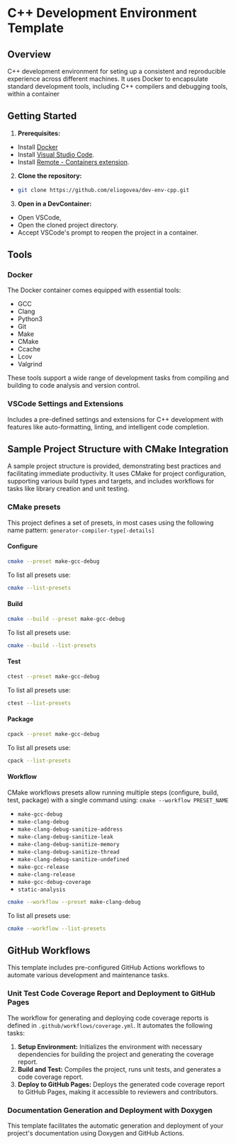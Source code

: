 # C++ Development Environment Template

## Overview

C++ development environment for seting up a consistent and reproducible experience across different machines. It uses Docker to encapsulate standard development tools, including C++ compilers and debugging tools, within a container

## Getting Started

1. **Prerequisites:**

- Install [Docker](https://docs.docker.com/get-docker/)
- Install [Visual Studio Code](https://code.visualstudio.com/).
- Install [Remote - Containers extension](https://marketplace.visualstudio.com/items?itemName=ms-vscode-remote.remote-containers).

2. **Clone the repository:**

- ```bash
  git clone https://github.com/eliogovea/dev-env-cpp.git
  ```

3. **Open in a DevContainer:**

- Open VSCode,
- Open the cloned project directory.
- Accept VSCode's prompt to reopen the project in a container.

## Tools

### Docker

The Docker container comes equipped with essential tools:

- GCC
- Clang
- Python3
- Git
- Make
- CMake
- Ccache
- Lcov
- Valgrind

These tools support a wide range of development tasks from compiling and building to code analysis and version control.

### VSCode Settings and Extensions

Includes a pre-defined settings and extensions for C++ development with features like auto-formatting, linting, and intelligent code completion.

## Sample Project Structure with CMake Integration

A sample project structure is provided, demonstrating best practices and facilitating immediate productivity. It uses CMake for project configuration, supporting various build types and targets, and includes workflows for tasks like library creation and unit testing.

### CMake presets

This project defines a set of presets, in most cases using the following name pattern: `generator-compiler-type[-details]`

#### Configure

```bash
cmake --preset make-gcc-debug
```

To list all presets use:

```bash
cmake --list-presets
```

#### Build

```bash
cmake --build --preset make-gcc-debug
```

To list all presets use:

```bash
cmake --build --list-presets
```

#### Test

```bash
ctest --preset make-gcc-debug
```

To list all presets use:

```bash
ctest --list-presets
```

#### Package

```bash
cpack --preset make-gcc-debug
```

To list all presets use:

```bash
cpack --list-presets
```

#### Workflow

CMake workflows presets allow running multiple steps (configure, build, test, package) with a single command using: `cmake --workflow PRESET_NAME`

- `make-gcc-debug`
- `make-clang-debug`
- `make-clang-debug-sanitize-address`
- `make-clang-debug-sanitize-leak`
- `make-clang-debug-sanitize-memory`
- `make-clang-debug-sanitize-thread`
- `make-clang-debug-sanitize-undefined`
- `make-gcc-release`
- `make-clang-release`
- `make-gcc-debug-coverage`
- `static-analysis`

```bash
cmake --workflow --preset make-clang-debug
```

To list all presets use:

```bash
cmake --workflow --list-presets
```

## GitHub Workflows

This template includes pre-configured GitHub Actions workflows to automate various development and maintenance tasks.

### Unit Test Code Coverage Report and Deployment to GitHub Pages

The workflow for generating and deploying code coverage reports is defined in `.github/workflows/coverage.yml`. It automates the following tasks:

1. **Setup Environment:** Initializes the environment with necessary dependencies for building the project and generating the coverage report.
2. **Build and Test:** Compiles the project, runs unit tests, and generates a code coverage report.
3. **Deploy to GitHub Pages:** Deploys the generated code coverage report to GitHub Pages, making it accessible to reviewers and contributors.

### Documentation Generation and Deployment with Doxygen

This template facilitates the automatic generation and deployment of your project's documentation using Doxygen and GitHub Actions.

